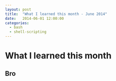 ```yaml
---
layout: post
title:  "What I learned this month - June 2014"
date:   2014-06-01 12:00:00
categories: 
  - bash
  - shell-scripting
---
```


# What I learned this month

## Bro





